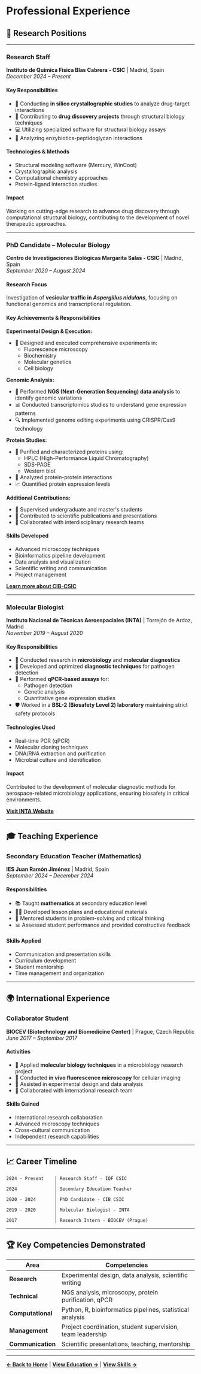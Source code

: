 # Professional Experience

## 🔬 Research Positions

---

### Research Staff
**Instituto de Química Física Blas Cabrera - CSIC** | Madrid, Spain  
*December 2024 – Present*

#### Key Responsibilities
- 🧪 Conducting **in silico crystallographic studies** to analyze drug-target interactions
- 🔬 Contributing to **drug discovery projects** through structural biology techniques
- 💻 Utilizing specialized software for structural biology assays
- 🎯 Analyzing enzybiotics-peptidoglycan interactions

#### Technologies & Methods
- Structural modeling software (Mercury, WinCoot)
- Crystallographic analysis
- Computational chemistry approaches
- Protein-ligand interaction studies

#### Impact
Working on cutting-edge research to advance drug discovery through computational structural biology, contributing to the development of novel therapeutic approaches.

---

### PhD Candidate – Molecular Biology
**Centro de Investigaciones Biológicas Margarita Salas - CSIC** | Madrid, Spain  
*September 2020 – August 2024*

#### Research Focus
Investigation of **vesicular traffic in *Aspergillus nidulans***, focusing on functional genomics and transcriptional regulation.

#### Key Achievements & Responsibilities

**Experimental Design & Execution:**
- 🔬 Designed and executed comprehensive experiments in:
  - Fluorescence microscopy
  - Biochemistry
  - Molecular genetics
  - Cell biology

**Genomic Analysis:**
- 🧬 Performed **NGS (Next-Generation Sequencing) data analysis** to identify genomic variations
- 📊 Conducted transcriptomics studies to understand gene expression patterns
- 🔍 Implemented genome editing experiments using CRISPR/Cas9 technology

**Protein Studies:**
- 🧪 Purified and characterized proteins using:
  - HPLC (High-Performance Liquid Chromatography)
  - SDS-PAGE
  - Western blot
- 🔗 Analyzed protein-protein interactions
- 📈 Quantified protein expression levels

**Additional Contributions:**
- 👥 Supervised undergraduate and master's students
- 📝 Contributed to scientific publications and presentations
- 🤝 Collaborated with interdisciplinary research teams

#### Skills Developed
- Advanced microscopy techniques
- Bioinformatics pipeline development
- Data analysis and visualization
- Scientific writing and communication
- Project management

**[Learn more about CIB-CSIC](https://www.cib.csic.es/)**

---

### Molecular Biologist
**Instituto Nacional de Técnicas Aeroespaciales (INTA)** | Torrejón de Ardoz, Madrid  
*November 2019 – August 2020*

#### Key Responsibilities
- 🦠 Conducted research in **microbiology** and **molecular diagnostics**
- 🧬 Developed and optimized **diagnostic techniques** for pathogen detection
- 🔬 Performed **qPCR-based assays** for:
  - Pathogen detection
  - Genetic analysis
  - Quantitative gene expression studies
- 🛡️ Worked in a **BSL-2 (Biosafety Level 2) laboratory** maintaining strict safety protocols

#### Technologies Used
- Real-time PCR (qPCR)
- Molecular cloning techniques
- DNA/RNA extraction and purification
- Microbial culture and identification

#### Impact
Contributed to the development of molecular diagnostic methods for aerospace-related microbiology applications, ensuring biosafety in critical environments.

**[Visit INTA Website](https://www.inta.es/)**

---

## 🎓 Teaching Experience

### Secondary Education Teacher (Mathematics)
**IES Juan Ramón Jiménez** | Madrid, Spain  
*September 2024 – December 2024*

#### Responsibilities
- 📚 Taught **mathematics** at secondary education level
- 👨‍🏫 Developed lesson plans and educational materials
- 🎯 Mentored students in problem-solving and critical thinking
- 📊 Assessed student performance and provided constructive feedback

#### Skills Applied
- Communication and presentation skills
- Curriculum development
- Student mentorship
- Time management and organization

---

## 🌍 International Experience

### Collaborator Student
**BIOCEV (Biotechnology and Biomedicine Center)** | Prague, Czech Republic  
*June 2017 – September 2017*

#### Activities
- 🔬 Applied **molecular biology techniques** in a microbiology research project
- 🔭 Conducted **in vivo fluorescence microscopy** for cellular imaging
- 🧪 Assisted in experimental design and data analysis
- 🤝 Collaborated with international research team

#### Skills Gained
- International research collaboration
- Advanced microscopy techniques
- Cross-cultural communication
- Independent research capabilities

---

## 📈 Career Timeline

```
2024 - Present    │ Research Staff - IQF CSIC
                  │
2024              │ Secondary Education Teacher
                  │
2020 - 2024       │ PhD Candidate - CIB CSIC
                  │
2019 - 2020       │ Molecular Biologist - INTA
                  │
2017              │ Research Intern - BIOCEV (Prague)
```

---

## 🏆 Key Competencies Demonstrated

| Area | Competencies |
|------|-------------|
| **Research** | Experimental design, data analysis, scientific writing |
| **Technical** | NGS analysis, microscopy, protein purification, qPCR |
| **Computational** | Python, R, bioinformatics pipelines, statistical analysis |
| **Management** | Project coordination, student supervision, team leadership |
| **Communication** | Scientific presentations, teaching, mentorship |

---

**[← Back to Home](../README.md)** | **[View Education →](./education.md)** | **[View Skills →](./skills.md)**
